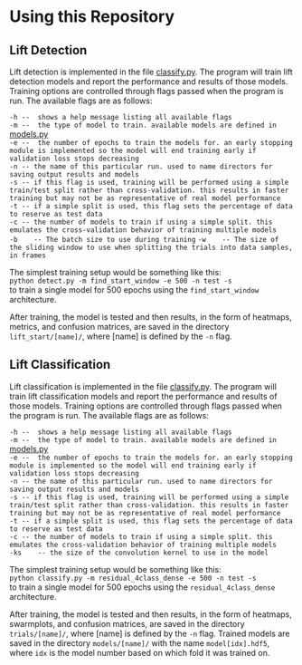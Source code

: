# Using this Repository

## Lift Detection

Lift detection is implemented in the file [classify.py](../src/classify.py). The program will train lift detection models and report the performance and results of those models. Training options are controlled through flags passed when the program is run. The available flags are as follows:

`-h --  shows a help message listing all available flags`<br>
`-m --  the type of model to train. available models are defined in `[models.py](../src/models.py)<br>
`-e --  the number of epochs to train the models for. an early stopping module is implemented so the model will end training early if validation loss stops decreasing`<br>
`-n -- the name of this particular run. used to name directors for saving output results and models`<br>
`-s -- if this flag is used, training will be performed using a simple train/test split rather than cross-validation. this results in faster training but may not be as representative of real model performance`<br>
`-t -- if a simple split is used, this flag sets the percentage of data to reserve as test data`<br>
`-c -- the number of models to train if using a simple split. this emulates the cross-validation behavior of training multiple models`<br>
`-b    -- The batch size to use during training`
`-w    -- The size of the sliding window to use when splitting the trials into data samples, in frames`

The simplest training setup would be something like this:<br>
`python detect.py -m find_start_window -e 500 -n test -s`<br>
to train a single model for 500 epochs using the `find_start_window` architecture.

After training, the model is tested and then results, in the form of heatmaps, metrics, and confusion matrices, are saved in the directory `lift_start/[name]/`, where [name] is defined by the `-n` flag.

## Lift Classification

Lift classification is implemented in the file [classify.py](../src/classify.py). The program will train lift classification models and report the performance and results of those models. Training options are controlled through flags passed when the program is run. The available flags are as follows:

`-h --  shows a help message listing all available flags`<br>
`-m --  the type of model to train. available models are defined in `[models.py](../src/models.py)<br>
`-e --  the number of epochs to train the models for. an early stopping module is implemented so the model will end training early if validation loss stops decreasing`<br>
`-n -- the name of this particular run. used to name directors for saving output results and models`<br>
`-s -- if this flag is used, training will be performed using a simple train/test split rather than cross-validation. this results in faster training but may not be as representative of real model performance`<br>
`-t -- if a simple split is used, this flag sets the percentage of data to reserve as test data`<br>
`-c -- the number of models to train if using a simple split. this emulates the cross-validation behavior of training multiple models`<br>
`-ks    -- the size of the convolution kernel to use in the model`

The simplest training setup would be something like this:<br>
`python classify.py -m residual_4class_dense -e 500 -n test -s`<br>
to train a single model for 500 epochs using the `residual_4class_dense` architecture.

After training, the model is tested and then results, in the form of heatmaps, swarmplots, and confusion matrices, are saved in the directory `trials/[name]/`, where [name] is defined by the `-n` flag. Trained models are saved in the directory `models/[name]/` with the name `model[idx].hdf5`, where `idx` is the model number based on which fold it was trained on.
